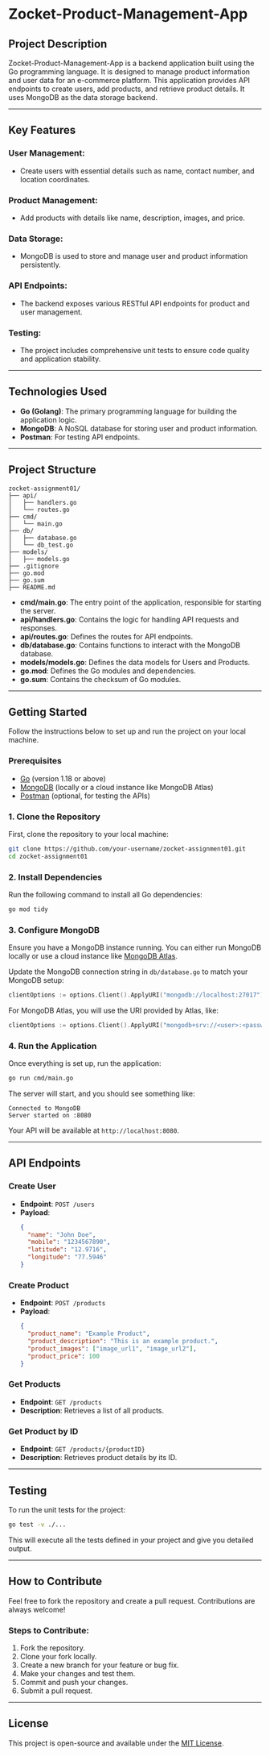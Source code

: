 
# Zocket-Product-Management-App

## Project Description

Zocket-Product-Management-App is a backend application built using the Go programming language. It is designed to manage product information and user data for an e-commerce platform. This application provides API endpoints to create users, add products, and retrieve product details. It uses MongoDB as the data storage backend.

---

## Key Features

### User Management:
- Create users with essential details such as name, contact number, and location coordinates.

### Product Management:
- Add products with details like name, description, images, and price.
  
### Data Storage:
- MongoDB is used to store and manage user and product information persistently.

### API Endpoints:
- The backend exposes various RESTful API endpoints for product and user management.

### Testing:
- The project includes comprehensive unit tests to ensure code quality and application stability.

---

## Technologies Used

- **Go (Golang)**: The primary programming language for building the application logic.
- **MongoDB**: A NoSQL database for storing user and product information.
- **Postman**: For testing API endpoints.

---

## Project Structure

```plaintext
zocket-assignment01/
├── api/
│   ├── handlers.go
│   └── routes.go
├── cmd/
│   └── main.go
├── db/
│   ├── database.go
│   └── db_test.go
├── models/
│   ├── models.go
├── .gitignore
├── go.mod
├── go.sum
├── README.md
```

- **cmd/main.go**: The entry point of the application, responsible for starting the server.
- **api/handlers.go**: Contains the logic for handling API requests and responses.
- **api/routes.go**: Defines the routes for API endpoints.
- **db/database.go**: Contains functions to interact with the MongoDB database.
- **models/models.go**: Defines the data models for Users and Products.
- **go.mod**: Defines the Go modules and dependencies.
- **go.sum**: Contains the checksum of Go modules.

---

## Getting Started

Follow the instructions below to set up and run the project on your local machine.

### Prerequisites

- [Go](https://golang.org/dl/) (version 1.18 or above)
- [MongoDB](https://www.mongodb.com/try/download/community) (locally or a cloud instance like MongoDB Atlas)
- [Postman](https://www.postman.com/) (optional, for testing the APIs)

### 1. Clone the Repository

First, clone the repository to your local machine:

```bash
git clone https://github.com/your-username/zocket-assignment01.git
cd zocket-assignment01
```

### 2. Install Dependencies

Run the following command to install all Go dependencies:

```bash
go mod tidy
```

### 3. Configure MongoDB

Ensure you have a MongoDB instance running. You can either run MongoDB locally or use a cloud instance like [MongoDB Atlas](https://www.mongodb.com/cloud/atlas).

Update the MongoDB connection string in `db/database.go` to match your MongoDB setup:

```go
clientOptions := options.Client().ApplyURI("mongodb://localhost:27017")
```

For MongoDB Atlas, you will use the URI provided by Atlas, like:

```go
clientOptions := options.Client().ApplyURI("mongodb+srv://<user>:<password>@cluster0.mongodb.net")
```

### 4. Run the Application

Once everything is set up, run the application:

```bash
go run cmd/main.go
```

The server will start, and you should see something like:

```
Connected to MongoDB
Server started on :8080
```

Your API will be available at `http://localhost:8080`.

---

## API Endpoints

### Create User

- **Endpoint**: `POST /users`
- **Payload**:
  ```json
  {
    "name": "John Doe",
    "mobile": "1234567890",
    "latitude": "12.9716",
    "longitude": "77.5946"
  }
  ```
  
### Create Product

- **Endpoint**: `POST /products`
- **Payload**:
  ```json
  {
    "product_name": "Example Product",
    "product_description": "This is an example product.",
    "product_images": ["image_url1", "image_url2"],
    "product_price": 100
  }
  ```

### Get Products

- **Endpoint**: `GET /products`
- **Description**: Retrieves a list of all products.

### Get Product by ID

- **Endpoint**: `GET /products/{productID}`
- **Description**: Retrieves product details by its ID.

---

## Testing

To run the unit tests for the project:

```bash
go test -v ./...
```

This will execute all the tests defined in your project and give you detailed output.

---

## How to Contribute

Feel free to fork the repository and create a pull request. Contributions are always welcome!

### Steps to Contribute:
1. Fork the repository.
2. Clone your fork locally.
3. Create a new branch for your feature or bug fix.
4. Make your changes and test them.
5. Commit and push your changes.
6. Submit a pull request.

---

## License

This project is open-source and available under the [MIT License](LICENSE).
